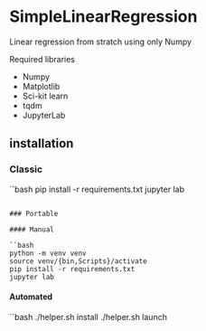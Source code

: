 # SimpleLinearRegression

Linear regression from stratch using only Numpy

Required libraries

- Numpy
- Matplotlib
- Sci-kit learn
- tqdm
- JupyterLab

## installation

### Classic

``bash
pip install -r requirements.txt
jupyter lab
```

### Portable

#### Manual

``bash
python -m venv venv
source venv/{bin,Scripts}/activate
pip install -r requirements.txt
jupyter lab
```

#### Automated

``bash
./helper.sh install
./helper.sh launch
```
